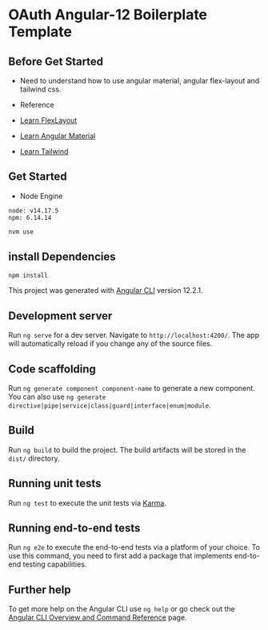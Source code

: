 # OAuth Angular-12 Boilerplate Template

## Before Get Started
- Need to understand how to use angular material, angular flex-layout and tailwind css.

- Reference

- [Learn FlexLayout](https://github.com/angular/flex-layout)
- [Learn Angular Material](https://material.angular.io/)
- [Learn Tailwind](https://tailwindcss.com/)

## Get Started

- Node Engine

```
node: v14.17.5
npm: 6.14.14
```

```sh
nvm use
```

## install Dependencies

```sh
npm install
```

This project was generated with [Angular CLI](https://github.com/angular/angular-cli) version 12.2.1.

## Development server

Run `ng serve` for a dev server. Navigate to `http://localhost:4200/`. The app will automatically reload if you change any of the source files.

## Code scaffolding

Run `ng generate component component-name` to generate a new component. You can also use `ng generate directive|pipe|service|class|guard|interface|enum|module`.

## Build

Run `ng build` to build the project. The build artifacts will be stored in the `dist/` directory.

## Running unit tests

Run `ng test` to execute the unit tests via [Karma](https://karma-runner.github.io).

## Running end-to-end tests

Run `ng e2e` to execute the end-to-end tests via a platform of your choice. To use this command, you need to first add a package that implements end-to-end testing capabilities.

## Further help

To get more help on the Angular CLI use `ng help` or go check out the [Angular CLI Overview and Command Reference](https://angular.io/cli) page.
